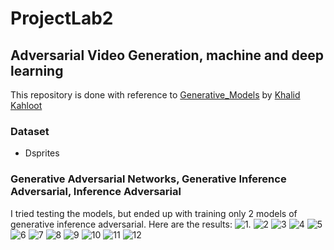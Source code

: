 # ProjectLab2
## Adversarial Video Generation, machine and deep learning
This repository is done with reference to [Generative_Models](https://github.com/kkahloots/Generative_Models) by [Khalid Kahloot](https://github.com/kkahloots/)

### Dataset
* Dsprites
### Generative Adversarial Networks, Generative Inference Adversarial, Inference Adversarial

I tried testing the models, but ended up with training only 2 models of generative inference adversarial. Here are the results: 
![1](https://github.com/AssetBekov/ProjectLab2/blob/master/Images/1.png).
![2](https://github.com/AssetBekov/ProjectLab2/blob/master/Images/2.png)
![3](https://github.com/AssetBekov/ProjectLab2/blob/master/Images/3.png)
![4](https://github.com/AssetBekov/ProjectLab2/blob/master/Images/4.png)
![5](https://github.com/AssetBekov/ProjectLab2/blob/master/Images/5.png)
![6](https://github.com/AssetBekov/ProjectLab2/blob/master/Images/6.png)
![7](https://github.com/AssetBekov/ProjectLab2/blob/master/Images/7.png)
![8](https://github.com/AssetBekov/ProjectLab2/blob/master/Images/8.png)
![9](https://github.com/AssetBekov/ProjectLab2/blob/master/Images/9.png)
![10](https://github.com/AssetBekov/ProjectLab2/blob/master/Images/10.png)
![11](https://github.com/AssetBekov/ProjectLab2/blob/master/Images/11.png)
![12](https://github.com/AssetBekov/ProjectLab2/blob/master/Images/12.png)
